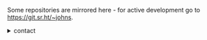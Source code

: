Some repositories are mirrored here - for active development go to https://git.sr.ht/~johns.


<details>
        
<summary>contact</summary>
    
```
~johns/list@lists.sr.ht
```

<details>
        
<summary></summary>
    
    some things I've enjoyed reading
        
    https://encryptioncompendium.org/
    
    http://tipc.sourceforge.net/getting_started.html
    
    https://eprint.iacr.org/2015/1060.pdf
    
    https://eprint.iacr.org/2021/243.pdf
    
    https://eprint.iacr.org/2005/187.pdf
    
    https://go.googlesource.com/proposal/+/master/design/draft-fuzzing.md
    
    https://age-encryption.org/v1
    
    https://hdevalence.ca/blog/2020-10-04-its-25519am

    https://ristretto.group/
    
    https://neuromancer.sk/std/
    
    https://safecurves.cr.yp.to/
    
    https://noiseexplorer.com/
    
    https://eprint.iacr.org/2014/043.pdf
    
    https://catonmat.net/set-operations-in-unix-shell
    
    https://crypto.stanford.edu/pbc/notes/ep/
    
    https://datatracker.ietf.org/doc/html/rfc5639
    
    https://datatracker.ietf.org/doc/active/

    https://tools.ietf.org/id/draft-ietf-lwig-curve-representations-09.html

    https://sites.google.com/site/fullycapable/Home/thesendmailcapabilitiesissue
    
</details>
    
</details>
